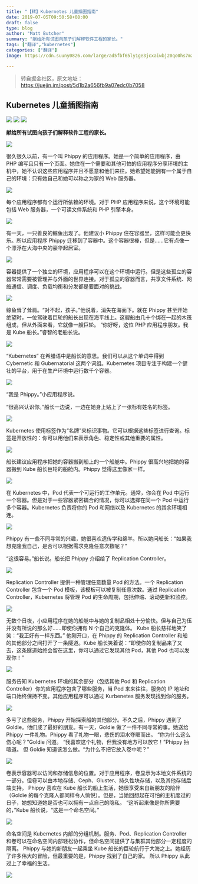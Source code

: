 ```yaml
---
title: "【转】Kubernetes 儿童插图指南"
date: 2019-07-05T09:50:58+08:00
draft: false
type: blog
author: "Matt Butcher"
summary: "献给所有试图向孩子们解释软件工程的家长。"
tags: ["翻译","kubernetes"]
categories: ["翻译"]
image: https://cdn.suuny0826.com/large/ad5fbf65ly1ge3jcxaiwbj20qo0hs7mz.jpg

---
```

>转自掘金社区，原文地址：https://juejin.im/post/5d1b2a656fb9a07edc0b7058

## Kubernetes 儿童插图指南

![](https://cdn.suuny0826.com/large/ad5fbf65gy1g4nwsdbr8wj20qo0hs0w2.jpg)
![](https://cdn.suuny0826.com/large/ad5fbf65gy1g4nwt5keovj210u0shmyc.jpg)
![](https://cdn.suuny0826.com/large/ad5fbf65gy1g4nwteb85hj20qo0hsk5v.jpg)

__献给所有试图向孩子们解释软件工程的家长。__

![](https://cdn.suuny0826.com/large/ad5fbf65gy1g4nwu2t40sj20qo0hswqv.jpg)

很久很久以前，有一个叫 Phippy 的应用程序。她是一个简单的应用程序，由 PHP 编写且只有一个页面。她住在一个需要和其他可怕的应用程序分享环境的主机中，她不认识这些应用程序并且不愿意和他们来往。她希望她能拥有一个属于自己的环境：只有她自己和她可以称之为家的 Web 服务器。

![](https://cdn.suuny0826.com/large/ad5fbf65gy1g4nwutz6f2j20qo0hsq90.jpg)

每个应用程序都有个运行所依赖的环境。对于 PHP 应用程序来说，这个环境可能包括 Web 服务器，一个可读文件系统和 PHP 引擎本身。

![](https://cdn.suuny0826.com/large/ad5fbf65gy1g4nwvduq0mj20qo0hsdu8.jpg)

有一天，一只善良的鲸鱼出现了。他建议小 Phippy 住在容器里，这样可能会更快乐。所以应用程序 Phippy 迁移到了容器中。这个容器很棒，但是……它有点像一个漂浮在大海中央的豪华起居室。

![](https://cdn.suuny0826.com/large/ad5fbf65gy1g4nwwr0uk3j20qo0hs0zi.jpg)

容器提供了一个独立的环境，应用程序可以在这个环境中运行。但是这些孤立的容器常常需要被管理并与外面的世界连接。对于孤立的容器而言，共享文件系统、网络通信、调度、负载均衡和分发都是要面对的挑战。

![](https://cdn.suuny0826.com/large/ad5fbf65gy1g4nwx3kj32j20qo0hswr7.jpg)

鲸鱼耸了耸肩。“对不起，孩子。”他说着，消失在海面下。就在 Phippy 甚至开始绝望时，一位驾驶着巨轮的船长出现在海平线上。这艘船由几十个绑在一起的木筏组成，但从外面来看，它就像一艘巨轮。
“你好呀，这位 PHP 应用程序朋友。我是 Kube 船长。”睿智的老船长说。

![](https://cdn.suuny0826.com/large/ad5fbf65gy1g4nwxm9w44j20qo0hsn3b.jpg)

“Kubernetes” 在希腊语中是船长的意思。我们可以从这个单词中得到 Cybernetic 和 Gubernatorial 这两个词组。Kubernetes 项目专注于构建一个健壮的平台，用于在生产环境中运行数千个容器。

![](https://cdn.suuny0826.com/large/ad5fbf65gy1g4nwxzqi7vj20qo0hsgxn.jpg)

“我是 Phippy。”小应用程序说。

“很高兴认识你。”船长一边说，一边在她身上贴上了一张标有姓名的标签。

![](https://cdn.suuny0826.com/large/ad5fbf65gy1g4nwygks8xj20qo0hs0zy.jpg)

Kubernetes 使用标签作为“名牌”来标识事物。它可以根据这些标签进行查询。标签是开放性的：你可以用他们来表示角色、稳定性或其他重要的属性。

![](https://cdn.suuny0826.com/large/ad5fbf65gy1g4nwyt7gtqj20qo0hsdso.jpg)

船长建议应用程序把她的容器搬到船上的一个船舱中。Phippy 很高兴地把她的容器搬到 Kube 船长巨轮的船舱内。Phippy 觉得这里像家一样。

![](https://cdn.suuny0826.com/large/ad5fbf65gy1g4nwzc5uqej20qo0hswlp.jpg)

在 Kubernetes 中，Pod 代表一个可运行的工作单元。通常，你会在 Pod 中运行一个容器。但是对于一些容器紧密耦合的情况，你可以选择在同一个 Pod 中运行多个容器。Kubernetes 负责将你的 Pod 和网络以及 Kubernetes 的其余环境相连。

![](https://cdn.suuny0826.com/large/ad5fbf65gy1g4nwztzwfsj20qo0hsqdi.jpg)

Phippy 有一些不同寻常的兴趣，她很喜欢遗传学和绵羊。所以她问船长：“如果我想克隆我自己，是否可以根据需求克隆任意次数呢？”

“这很容易。”船长说。船长把 Phippy 介绍给了 Replication Controller。

![](https://cdn.suuny0826.com/large/ad5fbf65gy1g4nx08r8toj20qo0hsdnl.jpg)

Replication Controller 提供一种管理任意数量 Pod 的方法。一个 Replication Controller 包含一个 Pod 模板，该模板可以被复制任意次数。通过 Replication Controller，Kubernetes 将管理 Pod 的生命周期，包括伸缩、滚动更新和监控。

![](https://cdn.suuny0826.com/large/ad5fbf65gy1g4nx0phj56j20qo0hsnb3.jpg)

无数个日夜，小应用程序在她的船舱中与她的复制品相处十分愉快。但与自己为伍并没有所说的那么好……即使你拥有 N 个自己的克隆体。
Kube 船长慈祥地笑了笑：“我正好有一样东西。”
他刚开口，在 Phippy 的 Replication Controller 和船的其他部分之间打开了一条隧道。Kube 船长笑着说：“即使你的复制品来了又去，这条隧道始终会留在这里，你可以通过它发现其他 Pod，其他 Pod 也可以发现你！”

![](https://cdn.suuny0826.com/large/ad5fbf65gy1g4nx160hjkj20qo0hsjyp.jpg)

服务告知 Kubernetes 环境的其余部分（包括其他 Pod 和 Replication Controller）你的应用程序包含了哪些服务，当 Pod 来来往往，服务的 IP 地址和端口始终保持不变。其他应用程序可以通过 Kurbenetes 服务发现找到你的服务。

![](https://cdn.suuny0826.com/large/ad5fbf65gy1g4nx1kbahcj20qo0hsk2e.jpg)

多亏了这些服务，Phippy 开始探索船的其他部分。不久之后，Phippy 遇到了 Goldie。他们成了最好的朋友。有一天，Goldie 做了一件不同寻常的事。她送给 Phippy 一件礼物。Phippy 看了礼物一眼，悲伤的泪水夺眶而出。
“你为什么这么伤心呢？”Goldie 问道。
“我喜欢这个礼物，但我没有地方可以放它！”Phippy 抽噎道。
但 Goldie 知道该怎么做。“为什么不把它放入卷中呢？”

![](https://cdn.suuny0826.com/large/ad5fbf65gy1g4nx2ibi95j20qo0hsdnp.jpg)

卷表示容器可以访问和存储信息的位置。对于应用程序，卷显示为本地文件系统的一部分。但卷可以由本地存储、Ceph、Gluster、持久性块存储，以及其他存储后端支持。
Phippy 喜欢在 Kube 船长的船上生活，她很享受来自新朋友的陪伴（Goldie 的每个克隆人都同样令人愉悦）。但是，当她回想起在可怕的主机度过的日子，她想知道她是否也可以拥有一点自己的隐私。
“这听起来像是你所需要的，”Kube 船长说，“这是一个命名空间。”

![](https://cdn.suuny0826.com/large/ad5fbf65gy1g4nx2nyz4uj20qo0hs10l.jpg)

命名空间是 Kubernetes 内部的分组机制。服务、Pod、Replication Controller 和卷可以在命名空间内部轻松协作，但命名空间提供了与集群其他部分一定程度的隔离。
Phippy 与她的新朋友一起乘坐 Kube 船长的巨轮航行于大海之上。她经历了许多伟大的冒险，但最重要的是，Phippy 找到了自己的家。
所以 Phippy 从此过上了幸福的生活。

![](https://cdn.suuny0826.com/large/ad5fbf65gy1g4nx34vepkj21120shwek.jpg)
